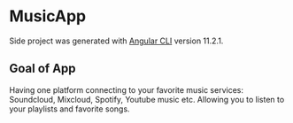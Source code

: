 # MusicApp

Side project was generated with [Angular CLI](https://github.com/angular/angular-cli) version 11.2.1.

## Goal of App

Having one platform connecting to your favorite music services: Soundcloud, Mixcloud, Spotify, Youtube music etc. Allowing you to listen to your playlists and favorite songs.
